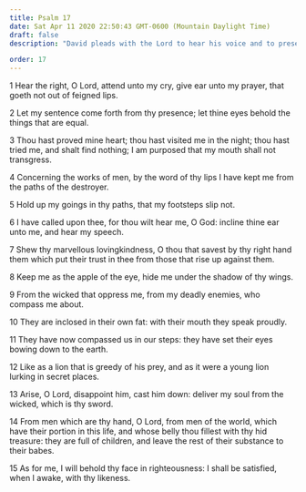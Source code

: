 ```yaml
---
title: Psalm 17
date: Sat Apr 11 2020 22:50:43 GMT-0600 (Mountain Daylight Time)
draft: false
description: "David pleads with the Lord to hear his voice and to preserve him from men of the world—David hopes to behold the Lord’s face in righteousness."

order: 17
---
```

    
1 Hear the right, O Lord, attend unto my cry, give ear unto my prayer, that goeth not out of feigned lips.

2 Let my sentence come forth from thy presence; let thine eyes behold the things that are equal.

3 Thou hast proved mine heart; thou hast visited me in the night; thou hast tried me, and shalt find nothing; I am purposed that my mouth shall not transgress.

4 Concerning the works of men, by the word of thy lips I have kept me from the paths of the destroyer.

5 Hold up my goings in thy paths, that my footsteps slip not.

6 I have called upon thee, for thou wilt hear me, O God: incline thine ear unto me, and hear my speech.

7 Shew thy marvellous lovingkindness, O thou that savest by thy right hand them which put their trust in thee from those that rise up against them.

8 Keep me as the apple of the eye, hide me under the shadow of thy wings.

9 From the wicked that oppress me, from my deadly enemies, who compass me about.

10 They are inclosed in their own fat: with their mouth they speak proudly.

11 They have now compassed us in our steps: they have set their eyes bowing down to the earth.

12 Like as a lion that is greedy of his prey, and as it were a young lion lurking in secret places.

13 Arise, O Lord, disappoint him, cast him down: deliver my soul from the wicked, which is thy sword.

14 From men which are thy hand, O Lord, from men of the world, which have their portion in this life, and whose belly thou fillest with thy hid treasure: they are full of children, and leave the rest of their substance to their babes.

15 As for me, I will behold thy face in righteousness: I shall be satisfied, when I awake, with thy likeness.

